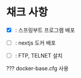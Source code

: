 # 채크 사항

- [x] : 스프링부트 프로그램 배포
- [ ] : nextjs 도커 배포

- [ ] : FTP, TELNET 설치

??? docker-base.cfg 사용
